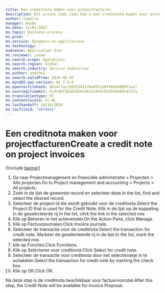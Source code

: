 ```yaml
---
title: Een creditnota maken voor projectfacturen
description: Dit proces laat zien hoe u een creditnota maakt voor projectfacturen die zijn geboekt.
author: Yowelle
manager: AnnBe
ms.date: 11/01/2017
ms.topic: business-process
ms.prod: ''
ms.service: dynamics-ax-applications
ms.technology: ''
audience: Application User
ms.reviewer: josaw
ms.search.scope: Operations
ms.search.region: Global
ms.search.industry: Service industries
ms.author: andchoi
ms.search.validFrom: 2016-06-30
ms.dyn365.ops.version: AX 7.0.0
ms.openlocfilehash: 8b14cfacc9d333911fba69fa10f6b02406071ea7
ms.sourcegitcommit: 5c4c9bf3ba018562d6cb3443c01d550489c415fa
ms.translationtype: HT
ms.contentlocale: nl-NL
ms.lasthandoff: 10/16/2020
ms.locfileid: "4074541"
---
```

# <a name="create-a-credit-note-on-project-invoices"></a><span data-ttu-id="395f4-103">Een creditnota maken voor projectfacturen</span><span class="sxs-lookup"><span data-stu-id="395f4-103">Create a credit note on project invoices</span></span>

[!include [banner](../../includes/banner.md)]

1. <span data-ttu-id="395f4-104">Ga naar Projectmanagement en financiële administratie > Projecten > Alle projecten.</span><span class="sxs-lookup"><span data-stu-id="395f4-104">Go to Project management and accounting > Projects > All projects.</span></span> 
2. <span data-ttu-id="395f4-105">Zoek in de lijst de gewenste record en selecteer deze.</span><span class="sxs-lookup"><span data-stu-id="395f4-105">In the list, find and select the desired record.</span></span> 
3. <span data-ttu-id="395f4-106">Selecteer de project-id die wordt gebruikt voor de creditnota.</span><span class="sxs-lookup"><span data-stu-id="395f4-106">Select the Project ID that is used for the Credit Note.</span></span> <span data-ttu-id="395f4-107">Klik in de lijst op de koppeling in de geselecteerde rij.</span><span class="sxs-lookup"><span data-stu-id="395f4-107">In the list, click the link in the selected row.</span></span> 
4. <span data-ttu-id="395f4-108">Klik op Beheren in het actievenster.</span><span class="sxs-lookup"><span data-stu-id="395f4-108">On the Action Pane, click Manage.</span></span> 
5. <span data-ttu-id="395f4-109">Klik op Factuurjournalen.</span><span class="sxs-lookup"><span data-stu-id="395f4-109">Click Invoice journals.</span></span> 
6. <span data-ttu-id="395f4-110">Selecteer de transactie voor de creditnota.</span><span class="sxs-lookup"><span data-stu-id="395f4-110">Select the transaction for credit note.</span></span> <span data-ttu-id="395f4-111">Markeer de geselecteerde rij in de lijst.</span><span class="sxs-lookup"><span data-stu-id="395f4-111">In the list, mark the selected row.</span></span> 
7. <span data-ttu-id="395f4-112">klik op Functies.</span><span class="sxs-lookup"><span data-stu-id="395f4-112">Click Functions.</span></span> 
8. <span data-ttu-id="395f4-113">Klik op Selecteren voor creditnota.</span><span class="sxs-lookup"><span data-stu-id="395f4-113">Click Select for credit note.</span></span> 
9. <span data-ttu-id="395f4-114">Selecteer de transactie voor creditnota door het selectievakje in te schakelen.</span><span class="sxs-lookup"><span data-stu-id="395f4-114">Select the transaction for credit note by marking the check box.</span></span>
10. <span data-ttu-id="395f4-115">Klik op OK.</span><span class="sxs-lookup"><span data-stu-id="395f4-115">Click OK.</span></span> 

<span data-ttu-id="395f4-116">Na deze stap is de creditnota beschikbaar voor factuurvoorstel.</span><span class="sxs-lookup"><span data-stu-id="395f4-116">After this step, the Credit Note will be available for Invoice Proposal.</span></span>
